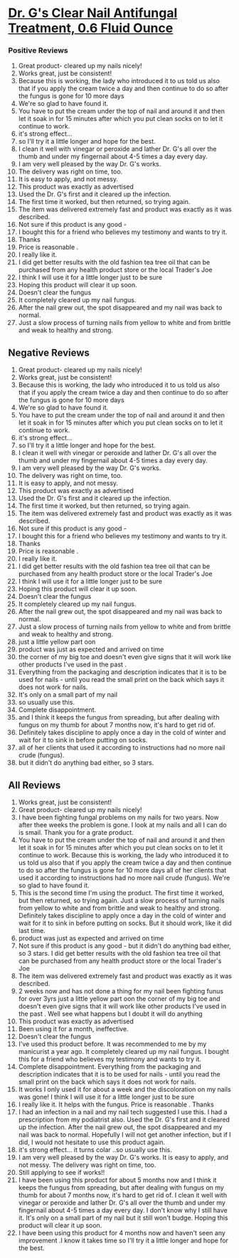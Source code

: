 # [Dr. G&#x27;s Clear Nail Antifungal Treatment, 0.6 Fluid Ounce](https://products.checkmycream.com/products/Dr.-G&#x27;s-Clear-Nail-Antifungal-Treatment-0.6-Fluid-Ounce.html)

### Positive Reviews

<ol>
      <li>Great product- cleared up my nails nicely!</li>
      <li>Works great, just be consistent!</li>
      <li>Because this is working, the lady who introduced it to us told us also that if you apply the cream twice a day and then continue to do so after the fungus is gone for 10 more days</li>
      <li>We&#x27;re so glad to have found it.</li>
      <li>You have to put the cream under the top of nail and around it and then let it soak in for 15 minutes after which you put clean socks on to let it continue to work.  </li>
      <li>it&#x27;s strong effect...</li>
      <li>so I&#x27;ll try it a little longer and hope for the best.</li>
      <li>I clean it well with vinegar or peroxide and lather Dr. G&#x27;s all over the thumb and under my fingernail about 4-5 times a day every day.</li>
      <li>I am very well pleased by the way Dr. G&#x27;s works.</li>
      <li>The delivery was right on time, too.</li>
      <li>It is easy to apply, and not messy.</li>
      <li>This product was exactly as advertised</li>
      <li>Used the Dr. G&#x27;s first and it cleared up the infection.  </li>
      <li>The first time it worked, but then returned, so trying again.</li>
      <li>The item was delivered extremely fast and product was exactly as it was described.</li>
      <li>Not sure if this product is any good -</li>
      <li>I bought this for a friend who believes my testimony and wants to try it.</li>
      <li>Thanks</li>
      <li>Price is reasonable .</li>
      <li>I really like it.  </li>
      <li>I did get better results with the old fashion tea tree oil that can be purchased from any health product store or the local Trader&#x27;s Joe</li>
      <li>I think I will use it for a little longer just to be sure</li>
      <li>Hoping this product will clear it up soon.</li>
      <li>Doesn&#x27;t clear the fungus</li>
      <li>It completely cleared up my nail fungus.</li>
      <li>After the nail grew out, the spot disappeared and my nail was back to normal.  </li>
      <li>Just a slow process of turning nails from yellow to white and from brittle and weak to healthy and strong.</li>
</ol>


<h2>Negative Reviews</h2>
<ol>
<li> Great product- cleared up my nails nicely!</li>
<li> Works great, just be consistent!</li>
<li> Because this is working, the lady who introduced it to us told us also that if you apply the cream twice a day and then continue to do so after the fungus is gone for 10 more days</li>
<li> We&#x27;re so glad to have found it.</li>
<li> You have to put the cream under the top of nail and around it and then let it soak in for 15 minutes after which you put clean socks on to let it continue to work.  </li>
<li> it&#x27;s strong effect...</li>
<li> so I&#x27;ll try it a little longer and hope for the best.</li>
<li> I clean it well with vinegar or peroxide and lather Dr. G&#x27;s all over the thumb and under my fingernail about 4-5 times a day every day.</li>
<li> I am very well pleased by the way Dr. G&#x27;s works.</li>
<li> The delivery was right on time, too.</li>
<li> It is easy to apply, and not messy.</li>
<li> This product was exactly as advertised</li>
<li> Used the Dr. G&#x27;s first and it cleared up the infection.  </li>
<li> The first time it worked, but then returned, so trying again.</li>
<li> The item was delivered extremely fast and product was exactly as it was described.</li>
<li> Not sure if this product is any good -</li>
<li> I bought this for a friend who believes my testimony and wants to try it.</li>
<li> Thanks</li>
<li> Price is reasonable .</li>
<li> I really like it.  </li>
<li> I did get better results with the old fashion tea tree oil that can be purchased from any health product store or the local Trader&#x27;s Joe</li>
<li> I think I will use it for a little longer just to be sure</li>
<li> Hoping this product will clear it up soon.</li>
<li> Doesn&#x27;t clear the fungus</li>
<li> It completely cleared up my nail fungus.</li>
<li> After the nail grew out, the spot disappeared and my nail was back to normal.  </li>
<li> Just a slow process of turning nails from yellow to white and from brittle and weak to healthy and strong.</li>
<li> just a little yellow part oon</li>
<li> product was just as expected and arrived on time</li>
<li> the corner of my big toe and doesn&#x27;t even give signs that it will work like other products I&#x27;ve used in the past .</li>
<li> Everything from the packaging and description indicates that it is to be used for nails - until you read the small print on the back which says it does not work for nails.</li>
<li> It&#x27;s only on a small part of my nail</li>
<li> so usually use this.</li>
<li> Complete disappointment.  </li>
<li> and I think it keeps the fungus from spreading, but after dealing with fungus on my thumb for about 7 months now, it&#x27;s hard to get rid of.</li>
<li> Definitely takes discipline to apply once a day in the cold of winter and wait for it to sink in before putting on socks.</li>
<li> all of her clients that used it according to instructions had no more nail crude (fungus).</li>
<li> but it didn&#x27;t do anything bad either, so 3 stars.</li>
</ol>

<h2>All Reviews</h2>

<ol>
    <li> Works great, just be consistent!</li>
    <li> Great product- cleared up my nails nicely!</li>
    <li> I have been fighting fungal problems on my nails for two years. Now after thee weeks the problem is gone. I look at my nails and all I can do is smail. Thank you for a grate product.</li>
    <li> You have to put the cream under the top of nail and around it and then let it soak in for 15 minutes after which you put clean socks on to let it continue to work.  Because this is working, the lady who introduced it to us told us also that if you apply the cream twice a day and then continue to do so after the fungus is gone for 10 more days all of her clients that used it according to instructions had no more nail crude (fungus). We&#x27;re so glad to have found it.</li>
    <li> This is the second time I&#x27;m using the product. The first time it worked, but then returned, so trying again. Just a slow process of turning nails from yellow to white and from brittle and weak to healthy and strong. Definitely takes discipline to apply once a day in the cold of winter and wait for it to sink in before putting on socks. But it should work, like it did last time.</li>
    <li> product was just as expected and arrived on time</li>
    <li> Not sure if this product is any good - but it didn&#x27;t do anything bad either, so 3 stars. I did get better results with the old fashion tea tree oil that can be purchased from any health product store or the local Trader&#x27;s Joe</li>
    <li> The item was delivered extremely fast and product was exactly as it was described.</li>
    <li> 2 weeks now and has not done a thing for my nail been fighting funus for over 3yrs just a little yellow part oon the corner of my big toe and doesn&#x27;t even give signs that it will work like other products I&#x27;ve used in the past . Well see what happens but I doubt it will do anything</li>
    <li> This product was exactly as advertised</li>
    <li> Been using it for a month, ineffective.</li>
    <li> Doesn&#x27;t clear the fungus</li>
    <li> I&#x27;ve used this product before. It was recommended to me by my manicurist a year ago. It completely cleared up my nail fungus. I bought this for a friend who believes my testimony and wants to try it.</li>
    <li> Complete disappointment.  Everything from the packaging and description indicates that it is to be used for nails - until you read the small print on the back which says it does not work for nails.</li>
    <li> It works I only used it for about a week and the discoloration on my nails was gone! I think I will use it for a little longer just to be sure</li>
    <li> I really like it.  It helps with the fungus.  Price is reasonable . Thanks</li>
    <li> I had an infection in a nail and my nail tech suggested I use this.  I had a prescription from my podiatrist also.  Used the Dr. G&#x27;s first and it cleared up the infection.  After the nail grew out, the spot disappeared and my nail was back to normal.  Hopefully I will not get another infection, but if I did, I would not hesitate to use this product again.</li>
    <li> it&#x27;s strong effect... it turns colar ..so usually use this.</li>
    <li> I am very well pleased by the way Dr. G&#x27;s works. It is easy to apply, and not messy. The delivery was right on time, too.</li>
    <li> Still applying to see if works!!</li>
    <li> I have been using this product for about 5 months now and I think it keeps the fungus from spreading, but after dealing with fungus on my thumb for about 7 months now, it&#x27;s hard to get rid of. I clean it well with vinegar or peroxide and lather Dr. G&#x27;s all over the thumb and under my fingernail about 4-5 times a day every day. I don&#x27;t know why I still have it. It&#x27;s only on a small part of my nail but it still won&#x27;t budge. Hoping this product will clear it up soon.</li>
    <li> I have been using this product for 4 months now and haven&#x27;t seen any improvement .I know it takes time so I&#x27;ll try it a little longer and hope for the best.</li>
</ol>




